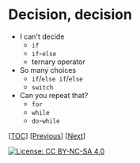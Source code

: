 # Decision, decision

-   I can't decide
    -   `if`
    -   `if`-`else`
    -   ternary operator
-   So many choices
    -   `if`/`else if`/`else`
    -   `switch`
-   Can you repeat that?
    -   `for`
    -   `while`
    -   `do`-`while`

[[TOC](../README.md "Table of Contents")]
[[Previous](data.md "Data, darta, dayta")]
[[Next](function.md "Put that in a function")]

[![License: CC BY-NC-SA 4.0](https://img.shields.io/badge/License-CC%20BY--NC--SA%204.0-blue.svg)](http://creativecommons.org/licenses/by-nc-sa/4.0/)
